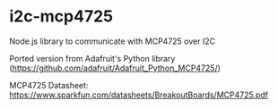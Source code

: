 # i2c-mcp4725
Node.js library to communicate with MCP4725 over I2C

Ported version from Adafruit's Python library (https://github.com/adafruit/Adafruit_Python_MCP4725/)

MCP4725 Datasheet: https://www.sparkfun.com/datasheets/BreakoutBoards/MCP4725.pdf
